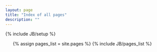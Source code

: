 ```yaml
---
layout: page
title: "Index of all pages"
description: ""
---
```

{% include JB/setup %}


<ul>
{% assign pages_list = site.pages %}
{% include JB/pages_list %}
</ul>